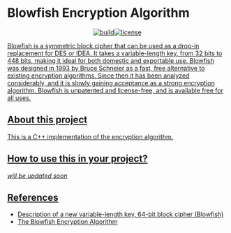 # Blowfish Encryption Algorithm 

<p align=center><a href="https://github.com/avinal/blowfish/actions"><img alt="build" src="https://github.com/avinal/blowfish/workflows/build/badge.svg?branch=main"></a><a href="https://github.com/avinal/blowfish/blob/main/LICENSE"><img src="https://img.shields.io/github/license/avinal/blowfish" alt="license"></></p>

Blowfish is a symmetric block cipher that can be used as a drop-in replacement for DES or IDEA. It takes a variable-length key, from 32 bits to 448 bits, making it ideal for both domestic and exportable use. Blowfish was designed in 1993 by Bruce Schneier as a fast, free alternative to existing encryption algorithms. Since then it has been analyzed considerably, and it is slowly gaining acceptance as a strong encryption algorithm. Blowfish is unpatented and license-free, and is available free for all uses.

## About this project

This is a C++ implementation of the encryption algorithm.

## How to use this in your project?
*will be updated soon*

## References
- [Description of a new variable-length key, 64-bit block cipher (Blowfish)](https://link.springer.com/chapter/10.1007/3-540-58108-1_24)
- [The Blowfish Encryption Algorithm](https://www.schneier.com/academic/blowfish/)

